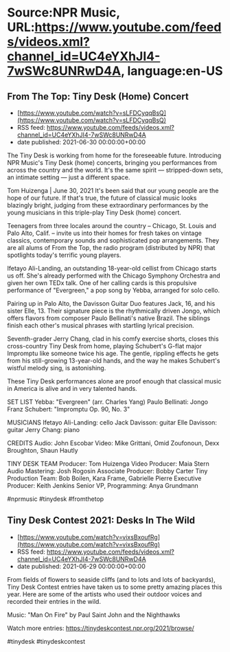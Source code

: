 # Source:NPR Music, URL:https://www.youtube.com/feeds/videos.xml?channel_id=UC4eYXhJI4-7wSWc8UNRwD4A, language:en-US

## From The Top: Tiny Desk (Home) Concert
 - [https://www.youtube.com/watch?v=sLFDCyqqBsQ](https://www.youtube.com/watch?v=sLFDCyqqBsQ)
 - RSS feed: https://www.youtube.com/feeds/videos.xml?channel_id=UC4eYXhJI4-7wSWc8UNRwD4A
 - date published: 2021-06-30 00:00:00+00:00

The Tiny Desk is working from home for the foreseeable future. Introducing NPR Music's Tiny Desk (home) concerts, bringing you performances from across the country and the world. It's the same spirit — stripped-down sets, an intimate setting — just a different space.

Tom Huizenga | June 30, 2021
It's been said that our young people are the hope of our future. If that's true, the future of classical music looks blazingly bright, judging from these extraordinary performances by the young musicians in this triple-play Tiny Desk (home) concert.

Teenagers from three locales around the country – Chicago, St. Louis and Palo Alto, Calif. – invite us into their homes for fresh takes on vintage classics, contemporary sounds and sophisticated pop arrangements. They are all alums of From the Top, the radio program (distributed by NPR) that spotlights today's terrific young players.

Ifetayo Ali-Landing, an outstanding 18-year-old cellist from Chicago starts us off. She's already performed with the Chicago Symphony Orchestra and given her own TEDx talk. One of her calling cards is this propulsive performance of "Evergreen," a pop song by Yebba, arranged for solo cello.

Pairing up in Palo Alto, the Davisson Guitar Duo features Jack, 16, and his sister Elle, 13. Their signature piece is the rhythmically driven Jongo, which offers flavors from composer Paulo Bellinati's native Brazil. The siblings finish each other's musical phrases with startling lyrical precision.

Seventh-grader Jerry Chang, clad in his comfy exercise shorts, closes this cross-country Tiny Desk from home, playing Schubert's G-flat major Impromptu like someone twice his age. The gentle, rippling effects he gets from his still-growing 13-year-old hands, and the way he makes Schubert's wistful melody sing, is astonishing.

These Tiny Desk performances alone are proof enough that classical music in America is alive and in very talented hands.

SET LIST
Yebba: "Evergreen" (arr. Charles Yang)
Paulo Bellinati: Jongo
Franz Schubert: "Impromptu Op. 90, No. 3"

MUSICIANS
Ifetayo Ali-Landing: cello
Jack Davisson: guitar
Elle Davisson: guitar
Jerry Chang: piano

CREDITS
Audio: John Escobar
Video: Mike Grittani, Omid Zoufonoun, Dexx Broughton, Shaun Hautly

TINY DESK TEAM
Producer: Tom Huizenga
Video Producer: Maia Stern
Audio Mastering: Josh Rogosin
Associate Producer: Bobby Carter
Tiny Production Team: Bob Boilen, Kara Frame, Gabrielle Pierre
Executive Producer: Keith Jenkins
Senior VP, Programming: Anya Grundmann

#nprmusic #tinydesk #fromthetop

## Tiny Desk Contest 2021: Desks In The Wild
 - [https://www.youtube.com/watch?v=vixsBxoufRg](https://www.youtube.com/watch?v=vixsBxoufRg)
 - RSS feed: https://www.youtube.com/feeds/videos.xml?channel_id=UC4eYXhJI4-7wSWc8UNRwD4A
 - date published: 2021-06-29 00:00:00+00:00

From fields of flowers to seaside cliffs (and to lots and lots of backyards), Tiny Desk Contest entries have taken us to some pretty amazing places this year. Here are some of the artists who used their outdoor voices and recorded their entries in the wild. 

Music: "Man On Fire" by Paul Saint John and the Nighthawks

Watch more entries: https://tinydeskcontest.npr.org/2021/browse/

#tinydesk #tinydeskcontest

